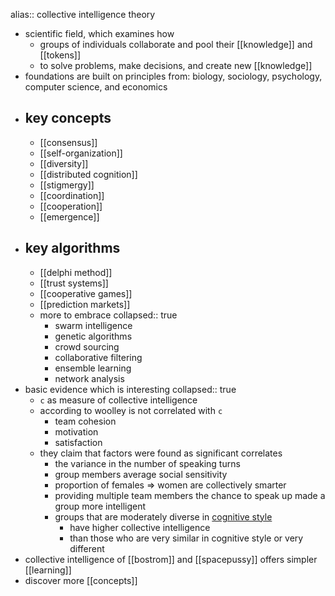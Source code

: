 alias:: collective intelligence theory

- scientific field, which examines how
	- groups of individuals collaborate and pool their [[knowledge]] and [[tokens]]
	- to solve problems, make decisions, and create new [[knowledge]]
- foundations are built on principles from: biology, sociology, psychology, computer science, and economics
- ## key concepts
	- [[consensus]]
	- [[self-organization]]
	- [[diversity]]
	- [[distributed cognition]]
	- [[stigmergy]]
	- [[coordination]]
	- [[cooperation]]
	- [[emergence]]
- ## key algorithms
	- [[delphi method]]
	- [[trust systems]]
	- [[cooperative games]]
	- [[prediction markets]]
	- more to embrace
	  collapsed:: true
		- swarm intelligence
		- genetic algorithms
		- crowd sourcing
		- collaborative filtering
		- ensemble learning
		- network analysis
- basic evidence which is interesting
  collapsed:: true
	- `c` as measure of collective intelligence
	- according to woolley is not correlated with `c`
		- team cohesion
		- motivation
		- satisfaction
	- they claim that factors were found as significant correlates
		- the variance in the number of speaking turns
		- group members average social sensitivity
		- proportion of females => women are collectively smarter
		- providing multiple team members the chance to speak up made a group more intelligent
		- groups that are moderately diverse in [cognitive style](https://en.wikipedia.org/wiki/Cognitive_style)
			- have higher collective intelligence
			- than those who are very similar in cognitive style or very different
- collective intelligence of [[bostrom]] and [[spacepussy]] offers simpler [[learning]]
- discover more [[concepts]]